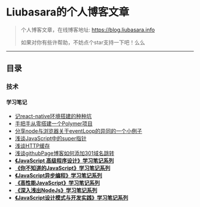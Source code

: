 # Liubasara的个人博客文章

> 个人博客文章，在线博客地址: https://blog.liubasara.info
>
> 如果对你有些许帮助，不妨点个star支持一下吧！么么

---

## 目录

### 技术

#### 学习笔记

- [记react-native环境搭建的种种坑](./技术/记react-native环境搭建的种种坑.md)
- [手把手从零搭建一个Polymer项目](./技术/手把手从零搭建一个Polymer项目.md)
- [分享node与浏览器关于eventLoop的异同的一个小例子](./技术/分享node与浏览器关于eventLoop的异同的一个小例子.md)
- [浅谈JavaScript中的super指针](./技术/浅谈JavaScript中的super指针.md)
- [浅谈HTTP缓存](./技术/浅谈HTTP缓存.md)
- [浅谈githubPage博客如何添加301域名跳转](./技术/怎么给自己的githubPage博客添加301域名跳转分享.md)
- **[《JavaScript 高级程序设计》学习笔记系列](./技术/学习笔记/JavaScript高级程序设计)**
- **[《你不知道的JavaScript》学习笔记系列](./技术/学习笔记/你不知道的JavaScript)**
- **[《JavaScript异步编程》学习笔记系列](./技术/学习笔记/JavaScript异步编程)**
- **[《高性能JavaScript》学习笔记系列](./技术/学习笔记/高性能JavaScript)**
- **[《深入浅出NodeJs》学习笔记系列](./技术/学习笔记/深入浅出NodeJs)**
- **[《JavaScript设计模式与开发实践》学习笔记系列](./技术/学习笔记/JavaScript设计模式与开发实践)**

